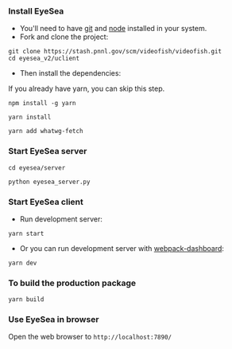 
### Install EyeSea

* You'll need to have [git](https://git-scm.com/) and [node](https://nodejs.org/en/) installed in your system.
* Fork and clone the project:

```
git clone https://stash.pnnl.gov/scm/videofish/videofish.git
cd eyesea_v2/uclient
```

* Then install the dependencies:

If you already have yarn, you can skip this step.

```
npm install -g yarn
```

```
yarn install
```

```
yarn add whatwg-fetch
```

### Start EyeSea server

```
cd eyesea/server

python eyesea_server.py 
```

### Start EyeSea client


* Run development server:

```
yarn start
```

* Or you can run development server with [webpack-dashboard](https://github.com/FormidableLabs/webpack-dashboard):

```
yarn dev
```


### To build the production package

```
yarn build
```

### Use EyeSea in browser

Open the web browser to `http://localhost:7890/`


